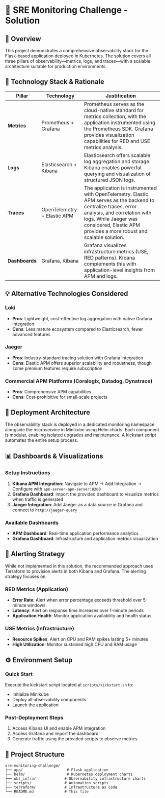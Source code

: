 # 🚀 SRE Monitoring Challenge - Solution

## 📖 Overview

This project demonstrates a comprehensive observability stack for the Flask-based application deployed in Kubernetes. The solution covers all three pillars of observability—metrics, logs, and traces—with a scalable architecture suitable for production environments.

## 🧠 Technology Stack & Rationale

| Pillar         | Technology                          | Justification                                                                                                                        |
| -------------- | ------------------------------------ | ------------------------------------------------------------------------------------------------------------------------------------ |
| **Metrics**    | Prometheus + Grafana                 | Prometheus serves as the cloud-native standard for metrics collection, with the application instrumented using the Prometheus SDK. Grafana provides visualization capabilities for RED and USE metrics analysis. |
| **Logs**       | Elasticsearch + Kibana               | Elasticsearch offers scalable log aggregation and storage. Kibana enables powerful querying and visualization of structured JSON logs. |
| **Traces**     | OpenTelemetry + Elastic APM          | The application is instrumented with OpenTelemetry. Elastic APM serves as the backend to centralize traces, error analysis, and correlation with logs. While Jaeger was considered, Elastic APM provides a more robust and scalable solution. |
| **Dashboards** | Grafana, Kibana                      | Grafana visualizes infrastructure metrics (USE, RED patterns). Kibana complements this with application-level insights from APM and logs. |

## 💡 Alternative Technologies Considered

### Loki
- **Pros**: Lightweight, cost-effective log aggregation with native Grafana integration
- **Cons**: Less mature ecosystem compared to Elasticsearch, fewer advanced features

### Jaeger
- **Pros**: Industry-standard tracing solution with Grafana integration
- **Cons**: Elastic APM offers superior scalability and robustness, though some premium features require subscription

### Commercial APM Platforms (Coralogix, Datadog, Dynatrace)
- **Pros**: Comprehensive APM capabilities
- **Cons**: Cost-prohibitive for small-scale projects

## 🔧 Deployment Architecture

The observability stack is deployed in a dedicated monitoring namespace alongside the microservice in Minikube using Helm charts. Each component is modular, enabling isolated upgrades and maintenance. A kickstart script automates the entire setup process.

## 📊 Dashboards & Visualizations

### Setup Instructions
1. **Kibana APM Integration**: Navigate to APM → Add Integration → Configure with `apm-server-apm-server:8200`
2. **Grafana Dashboard**: Import the provided dashboard to visualize metrics when traffic is generated
3. **Jaeger Integration**: Add Jaeger as a data source in Grafana and connect to `http://jaeger-query`

### Available Dashboards
- **APM Dashboard**: Real-time application performance analytics
- **Grafana Dashboard**: Infrastructure and application metrics visualization

## 🚨 Alerting Strategy

While not implemented in this solution, the recommended approach uses Terraform to provision alerts in both Kibana and Grafana. The alerting strategy focuses on:

### RED Metrics (Application)
- **Error Rate**: Alert when error percentage exceeds threshold over 5-minute windows
- **Latency**: Alert on response time increases over 1-minute periods
- **Application Health**: Monitor application availability and health status

### USE Metrics (Infrastructure)
- **Resource Spikes**: Alert on CPU and RAM spikes lasting 5+ minutes
- **High Utilization**: Monitor sustained high CPU and RAM usage

## ⚙️ Environment Setup

### Quick Start
Execute the kickstart script located at `scripts/kickstart.sh` to:
- Initialize Minikube
- Deploy all observability components
- Launch the application

### Post-Deployment Steps
1. Access Kibana UI and enable APM integration
2. Access Grafana and import the dashboard
3. Generate traffic using the provided scripts to observe metrics

## 📁 Project Structure

```
sre-monitoring-challenge/
├── app/                    # Flask application
├── helm/                   # Kubernetes deployment charts
├── obs_infra/             # Observability infrastructure charts
├── scripts/               # Automation scripts
├── terraform/             # Infrastructure as Code
└── README.md              # This file
```

